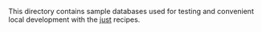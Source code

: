 This directory contains sample databases used for testing and convenient local development with the [just](https://github.com/casey/just) recipes.
